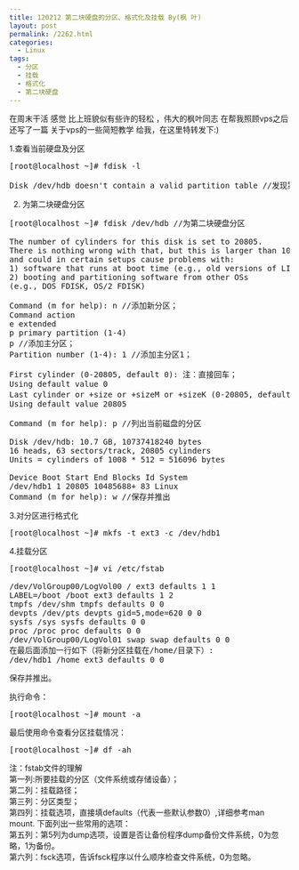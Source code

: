 ```yaml
---
title: 120212 第二块硬盘的分区、格式化及挂载 By(枫 叶)
layout: post
permalink: /2262.html
categories:
  - Linux
tags:
  - 分区
  - 挂载
  - 格式化
  - 第二块硬盘
---
```

在周末干活 感觉 比上班貌似有些许的轻松 ，伟大的枫叶同志 在帮我照顾vps之后 还写了一篇 关于vps的一些简短教学 给我，在这里特转发下:)

1.查看当前硬盘及分区

<pre lang='php'>[root@localhost ~]# fdisk -l

Disk /dev/hdb doesn't contain a valid partition table //发现第二块硬盘(/dev/hdb)没有有效的分区表
</pre>

2. 为第二块硬盘分区

<pre lang='php'>[root@localhost ~]# fdisk /dev/hdb //为第二块硬盘分区

The number of cylinders for this disk is set to 20805.
There is nothing wrong with that, but this is larger than 1024,
and could in certain setups cause problems with:
1) software that runs at boot time (e.g., old versions of LILO)
2) booting and partitioning software from other OSs
(e.g., DOS FDISK, OS/2 FDISK)

Command (m for help): n //添加新分区；
Command action
e extended
p primary partition (1-4)
p //添加主分区；
Partition number (1-4): 1 //添加主分区1；

First cylinder (0-20805, default 0): 注：直接回车；
Using default value 0
Last cylinder or +size or +sizeM or +sizeK (0-20805, default 20805): 注：直接回车，把其余的所有空间都给主分区1；
Using default value 20805

Command (m for help): p //列出当前磁盘的分区

Disk /dev/hdb: 10.7 GB, 10737418240 bytes
16 heads, 63 sectors/track, 20805 cylinders
Units = cylinders of 1008 * 512 = 516096 bytes

Device Boot Start End Blocks Id System
/dev/hdb1 1 20805 10485688+ 83 Linux
Command (m for help): w //保存并推出
</pre>

3.对分区进行格式化

<pre lang='php'>[root@localhost ~]# mkfs -t ext3 -c /dev/hdb1
</pre>

4.挂载分区

<pre lang='php'>[root@localhost ~]# vi /etc/fstab

/dev/VolGroup00/LogVol00 / ext3 defaults 1 1
LABEL=/boot /boot ext3 defaults 1 2
tmpfs /dev/shm tmpfs defaults 0 0
devpts /dev/pts devpts gid=5,mode=620 0 0
sysfs /sys sysfs defaults 0 0
proc /proc proc defaults 0 0
/dev/VolGroup00/LogVol01 swap swap defaults 0 0
在最后面添加一行如下（将新分区挂载在/home/目录下）:
/dev/hdb1 /home ext3 defaults 0 0
</pre>

保存并推出。

执行命令：

<pre lang='php'>[root@localhost ~]# mount -a
</pre>

最后使用命令查看分区挂载情况：

<pre lang='php'>[root@localhost ~]# df -ah
</pre>

注：fstab文件的理解  
第一列:所要挂载的分区（文件系统或存储设备）；  
第二列：挂载路径；  
第三列：分区类型；  
第四列：挂载选项，直接填defaults（代表一些默认参数0）,详细参考man mount. 下面列出一些常用的选项：  
第五列：第5列为dump选项，设置是否让备份程序dump备份文件系统，0为忽略，1为备份。  
第六列：fsck选项，告诉fsck程序以什么顺序检查文件系统，0为忽略。